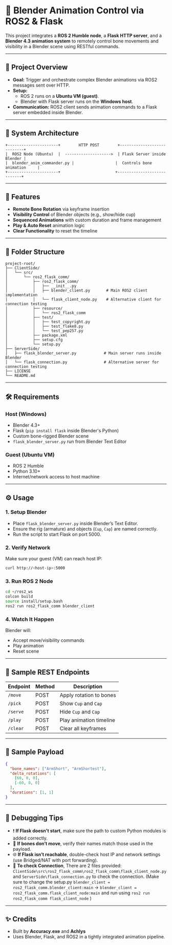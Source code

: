 # 🤖 Blender Animation Control via ROS2 & Flask

This project integrates a **ROS 2 Humble node**, a **Flask HTTP server**, and a **Blender 4.3 animation system** to remotely control bone movements and visibility in a Blender scene using RESTful commands.

---

## 📌 Project Overview

- **Goal:** Trigger and orchestrate complex Blender animations via ROS2 messages sent over HTTP.
- **Setup:**
  - ROS 2 runs on a **Ubuntu VM (guest)**.
  - Blender with Flask server runs on the **Windows host**.
- **Communication:** ROS2 client sends animation commands to a Flask server embedded inside Blender.

---

## 🧠 System Architecture

```
+----------------------+        HTTP POST        +----------------------------+
|  ROS2 Node (Ubuntu)  |  -------------------->  | Flask Server inside Blender |
|  blender_anim_commander.py |                  |  Controls bone animation     |
+----------------------+                        +----------------------------+
```

---

## 🚀 Features

- **Remote Bone Rotation** via keyframe insertion
- **Visibility Control** of Blender objects (e.g., show/hide cup)
- **Sequenced Animations** with custom duration and frame management
- **Play & Auto Reset** animation logic
- **Clear Functionality** to reset the timeline

---

## 📂 Folder Structure

```
project-root/
├── ClientSide/
│   └── src/
│       └── ros2_flask_comm/
│           ├── ros2_flask_comm/
│           │   ├── __init__.py
│           │   ├── blender_client.py       # Main ROS2 client implementation
│           │   └── flask_client_node.py    # Alternative client for connection testing
│           ├── resource/
│           │   └── ros2_flask_comm
│           ├── test/
│           │   ├── test_copyright.py
│           │   ├── test_flake8.py
│           │   └── test_pep257.py
│           ├── package.xml
│           ├── setup.cfg
│           └── setup.py
├── ServerSide/
│   ├── flask_blender_server.py            # Main server runs inside Blender
│   └── flask_connection.py                # Alternative server for connection testing
├── LICENSE                                
└── README.md                              
```

---

## 🛠 Requirements

### Host (Windows)

- Blender 4.3+
- Flask (`pip install flask` inside Blender's Python)
- Custom bone-rigged Blender scene
- `flask_blender_server.py` run from Blender Text Editor

### Guest (Ubuntu VM)

- ROS 2 Humble
- Python 3.10+
- Internet/network access to host machine

---

## ⚙️ Usage

### 1. Setup Blender

- Place `flask_blender_server.py` inside Blender’s Text Editor.
- Ensure the rig (armature) and objects (`Cup`, `Cap`) are named correctly.
- Run the script to start Flask on port 5000.

### 2. Verify Network

Make sure your guest (VM) can reach host IP:

```bash
curl http://<host-ip>:5000
```

### 3. Run ROS 2 Node

```bash
cd ~/ros2_ws
colcon build
source install/setup.bash
ros2 run ros2_flask_comm blender_client
```

### 4. Watch It Happen

Blender will:

- Accept move/visibility commands
- Play animation
- Reset scene

---

## 📜 Sample REST Endpoints

| Endpoint | Method | Description             |
| -------- | ------ | ----------------------- |
| `/move`  | POST   | Apply rotation to bones |
| `/pick`  | POST   | Show `Cup` and `Cap`    |
| `/serve` | POST   | Hide `Cup` and `Cap`    |
| `/play`  | POST   | Play animation timeline |
| `/clear` | POST   | Clear all keyframes     |

---

## 🧩 Sample Payload

```json
{
  "bone_names": ["ArmShort", "ArmShortest"],
  "delta_rotations": [
    [60, 0, 0],
    [-60, 0, 0]
  ],
  "durations": [1, 1]
}
```

---

## 🔧 Debugging Tips

- ❗ **If Flask doesn't start**, make sure the path to custom Python modules is added correctly.
- 🛑 **If bones don’t move**, verify their names match those used in the payload.
- 🌐 **If Flask isn’t reachable**, double-check host IP and network settings (use Bridged/NAT with port forwarding).
- 🔌 **To check Connection**, There are 2 files provided: `ClientSide\src\ros2_flask_comm\ros2_flask_comm\flask_client_node.py` and `ServerSide\flask_connection.py` to check the connection. (Make sure to change the setup.py `blender_client = ros2_flask_comm.blender_client:main` -> `blender_client = ros2_flask_comm.flask_client_node:main` and run using `ros2 run ros2_flask_comm flask_client_node` )

---

## ✨ Credits

- Built by **Accuracy.exe** and **Achlys**
- Uses Blender, Flask, and ROS2 in a tightly integrated animation pipeline.
